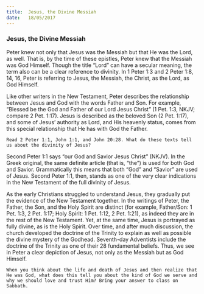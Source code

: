 ```yaml
---
title:  Jesus, the Divine Messiah
date:   18/05/2017
---
```


### Jesus, the Divine Messiah 

Peter knew not only that Jesus was the Messiah but that He was the Lord, as well. That is, by the time of these epistles, Peter knew that the Messiah was God Himself. Though the title “Lord” can have a secular meaning, the term also can be a clear reference to divinity. In 1 Peter 1:3 and 2 Peter 1:8, 14, 16, Peter is referring to Jesus, the Messiah, the Christ, as the Lord, as God Himself. 

Like other writers in the New Testament, Peter describes the relationship between Jesus and God with the words Father and Son. For example, “Blessed be the God and Father of our Lord Jesus Christ” (1 Pet. 1:3, NKJV; compare 2 Pet. 1:17). Jesus is described as the beloved Son (2 Pet. 1:17), and some of Jesus’ authority as Lord, and His heavenly status, comes from this special relationship that He has with God the Father. 

`Read 2 Peter 1:1, John 1:1, and John 20:28. What do these texts tell us about the divinity of Jesus?`

Second Peter 1:1 says “our God and Savior Jesus Christ” (NKJV). In the Greek original, the same definite article (that is, “the”) is used for both God and Savior. Grammatically this means that both “God” and “Savior” are used of Jesus. Second Peter 1:1, then, stands as one of the very clear indications in the New Testament of the full divinity of Jesus. 

As the early Christians struggled to understand Jesus, they gradually put the evidence of the New Testament together. In the writings of Peter, the Father, the Son, and the Holy Spirit are distinct (for example, Father/Son: 1 Pet. 1:3, 2 Pet. 1:17; Holy Spirit: 1 Pet. 1:12, 2 Pet. 1:21), as indeed they are in the rest of the New Testament. Yet, at the same time, Jesus is portrayed as fully divine, as is the Holy Spirit. Over time, and after much discussion, the church developed the doctrine of the Trinity to explain as well as possible the divine mystery of the Godhead. Seventh-day Adventists include the doctrine of the Trinity as one of their 28 fundamental beliefs. Thus, we see in Peter a clear depiction of Jesus, not only as the Messiah but as God Himself. 

`When you think about the life and death of Jesus and then realize that He was God, what does this tell you about the kind of God we serve and why we should love and trust Him? Bring your answer to class on Sabbath.`